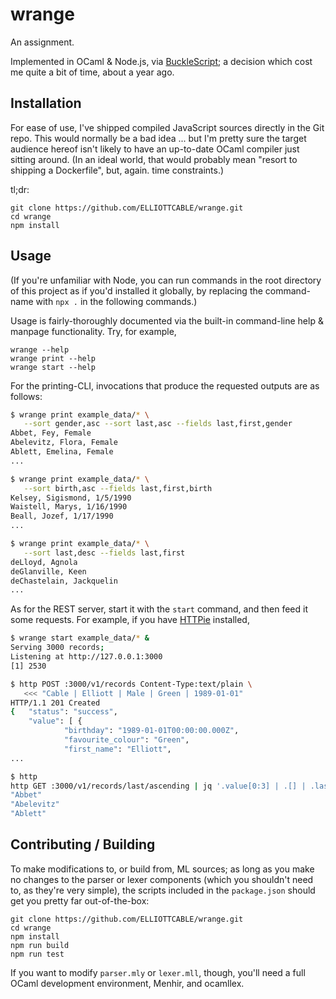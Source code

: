 # wrange

An assignment.

Implemented in OCaml & Node.js, via [BuckleScript](https://bucklescript.github.io/); a decision
which cost me quite a bit of time, about a year ago.

## Installation

For ease of use, I've shipped compiled JavaScript sources directly in the Git repo. This would
normally be a bad idea ... but I'm pretty sure the target audience hereof isn't likely to have an
up-to-date OCaml compiler just sitting around. (In an ideal world, that would probably mean "resort
to shipping a Dockerfile", but, again. time constraints.)

tl;dr:

    git clone https://github.com/ELLIOTTCABLE/wrange.git
    cd wrange
    npm install

## Usage

(If you're unfamiliar with Node, you can run commands in the root directory of this project as if
you'd installed it globally, by replacing the command-name with `npx .` in the following commands.)

Usage is fairly-thoroughly documented via the built-in command-line help & manpage functionality.
Try, for example,

    wrange --help
    wrange print --help
    wrange start --help

For the printing-CLI, invocations that produce the requested outputs are as follows:

```sh
$ wrange print example_data/* \
   --sort gender,asc --sort last,asc --fields last,first,gender
Abbet, Fey, Female
Abelevitz, Flora, Female
Ablett, Emelina, Female
...

$ wrange print example_data/* \
   --sort birth,asc --fields last,first,birth
Kelsey, Sigismond, 1/5/1990
Waistell, Marys, 1/16/1990
Beall, Jozef, 1/17/1990
...

$ wrange print example_data/* \
   --sort last,desc --fields last,first
deLloyd, Agnola
deGlanville, Keen
deChastelain, Jackquelin
...
```

As for the REST server, start it with the `start` command, and then feed it some requests. For
example, if you have [HTTPie][] installed,

```sh
$ wrange start example_data/* &
Serving 3000 records;
Listening at http://127.0.0.1:3000
[1] 2530

$ http POST :3000/v1/records Content-Type:text/plain \
   <<< "Cable | Elliott | Male | Green | 1989-01-01"
HTTP/1.1 201 Created
{   "status": "success",
    "value": [ {
            "birthday": "1989-01-01T00:00:00.000Z",
            "favourite_colour": "Green",
            "first_name": "Elliott",
...

$ http
http GET :3000/v1/records/last/ascending | jq '.value[0:3] | .[] | .last_name'
"Abbet"
"Abelevitz"
"Ablett"
```

   [HTTPie]: <https://httpie.org/> "An intuitive and simple, yet powerful, command-line HTTP client"

## Contributing / Building
To make modifications to, or build from, ML sources; as long as you make no changes to the parser
or lexer components (which you shouldn't need to, as they're very simple), the scripts included in
the `package.json` should get you pretty far out-of-the-box:

    git clone https://github.com/ELLIOTTCABLE/wrange.git
    cd wrange
    npm install
    npm run build
    npm run test

If you want to modify `parser.mly` or `lexer.mll`, though, you'll need a full OCaml development
environment, Menhir, and ocamllex.
